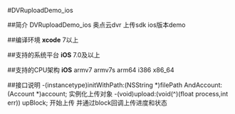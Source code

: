 #DVRuploadDemo_ios

##简介
DVRuploadDemo_ios 奥点云dvr 上传sdk ios版本demo

##编译环境
**xcode** 7以上

##支持的系统平台
**iOS** 7.0及以上

##支持的CPU架构
**iOS** armv7 armv7s arm64 i386 x86_64  

##接口说明
    -(instancetype)initWithPath:(NSString *)filePath AndAccount:(Account *)account;
    实例化上传对象
    -(void)upload:(void(^)(float process,int err)) upBlock;
    开始上传 并通过block回调上传进度和状态
